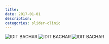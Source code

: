 ```yaml
---
title:
date: 2017-01-01
description:
categories: slider-clinic
---
```

<div class="fade home-content-slider">
<!-- slider-pictures start here:------נא להוסיף או להחליף תמונות כאן----- -->
<img class="editable" src="https://dl.dropboxusercontent.com/s/zontv1do6ls68pd/slider-items01.jpg?dl=0" alt="IDIT BACHAR">
<img class="editable" src="https://dl.dropboxusercontent.com/s/qszhi534mvta2ro/slider-items02.jpg?dl=0" alt="IDIT BACHAR">
<img class="editable" src="https://dl.dropboxusercontent.com/s/5ug6idx37ylugh8/slider-items03.jpg?dl=0" alt="IDIT BACHAR">
<!-- slider-pictures ends here:-----סוף מקטע תמונות----- -->
<!-- יש להחליף את תחילת הקישור של דרופבוק לקישור שהוספתי מטה -->
<!-- https://dl.dropboxusercontent.com/s/ -->
</div>
